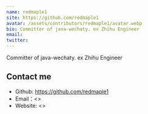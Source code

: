 ```yaml
---
name: redmaple1
site: https://github.com/redmaple1
avatar: /assets/contributors/redmaple1/avatar.webp
bio: Committer of java-wechaty. ex Zhihu Engineer
email: 
twitter: 
---
```


Committer of java-wechaty. ex Zhihu Engineer

## Contact me

- Github: <https://github.com/redmaple1>
- Email：<>
- Website: <>
